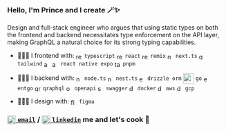 ### Hello, I'm Prince and I create 🪄✨

Design and full-stack engineer who argues that using static types on both the frontend and backend necessitates type enforcement on the API layer, making GraphQL a natural choice for its strong typing capabilities.

- 👨🏾‍💻 I frontend with: 
  <img align="center" width="15px" alt="react" src="https://cdn.jsdelivr.net/gh/devicons/devicon@latest/icons/typescript/typescript-original.svg"/> `typescript` 
  <img align="center" width="15px" alt="react" src="https://cdn.jsdelivr.net/gh/devicons/devicon@latest/icons/react/react-original.svg"/> `react` 
  <img align="center" width="15px" alt="remix" src="https://remix.run/_brand/remix-letter-glowing.svg"/> `remix`
  <img align="center" width="15px" alt="next.ts" src="https://cdn.jsdelivr.net/gh/devicons/devicon@latest/icons/nextjs/nextjs-original.svg"/> `next.ts`
  <img align="center" width="15px" alt="golang" src="https://cdn.jsdelivr.net/gh/devicons/devicon@latest/icons/tailwindcss/tailwindcss-original.svg"/> `tailwind`
  <img align="center" width="15px" alt="android" src="https://cdn.jsdelivr.net/gh/devicons/devicon@latest/icons/android/android-original.svg"/> <img align="center" width="15px" alt="apple" src="https://cdn.jsdelivr.net/gh/devicons/devicon@latest/icons/apple/apple-original.svg"/> `react native expo`
  <img align="center" width="15px" alt="tailwind" src="https://cdn.jsdelivr.net/gh/devicons/devicon@latest/icons/pnpm/pnpm-original.svg"/> `pnpm`

- 👨🏾‍💻 I backend with: 
  <img align="center" width="15px" alt="node.js" src="https://cdn.jsdelivr.net/gh/devicons/devicon@latest/icons/nodejs/nodejs-original.svg"/> `node.ts`
  <img align="center" width="15px" alt="nest.js" src="https://cdn.jsdelivr.net/gh/devicons/devicon@latest/icons/nestjs/nestjs-original.svg"/> `nest.ts`
  <img align="center" width="15px" alt="entgo" src="https://orm.drizzle.team/svg/drizzle.svg"/> `drizzle orm`
  <img align="center" width="25px" alt="go" src="https://cdn.jsdelivr.net/gh/devicons/devicon@latest/icons/go/go-original-wordmark.svg"/> `go`
  <img align="center" width="15px" alt="entgo" src="https://cdn.jsdelivr.net/gh/devicons/devicon@latest/icons/go/go-original.svg"/> `entgo`
  <img align="center" width="15px" alt="qraphql" src="https://cdn.jsdelivr.net/gh/devicons/devicon@latest/icons/graphql/graphql-plain.svg"/> `qraphql`
  <img align="center" width="15px" alt="openapi" src="https://cdn.jsdelivr.net/gh/devicons/devicon@latest/icons/openapi/openapi-original.svg"/> `openapi`
  <img align="center" width="15px" alt="swagger" src="https://cdn.jsdelivr.net/gh/devicons/devicon@latest/icons/swagger/swagger-original.svg"/> `swagger`
  <img align="center" width="15px" alt="docker" src="https://cdn.jsdelivr.net/gh/devicons/devicon@latest/icons/docker/docker-original.svg"/> `docker`
  <img align="center" width="15px" alt="docker" src="https://cdn.jsdelivr.net/gh/devicons/devicon@latest/icons/amazonwebservices/amazonwebservices-original-wordmark.svg"/> `aws`
  <img align="center" width="15px" alt="docker" src="https://cdn.jsdelivr.net/gh/devicons/devicon@latest/icons/googlecloud/googlecloud-original.svg"/> `gcp`

- 👨🏾‍🎨 I design with: <img align="center" width="15px" alt="figma" src="https://cdn.jsdelivr.net/gh/devicons/devicon@latest/icons/figma/figma-original.svg"/> `figma`

### <a href="mailto:ofori.kwadwop@gmail.com" align="center"><img align="center" width="20px" alt="linkedin" src="https://upload.wikimedia.org/wikipedia/commons/thumb/7/7e/Gmail_icon_%282020%29.svg/1024px-Gmail_icon_%282020%29.svg.png"/> `email`</a> / <a href="https://linkedin.com/in/prince-ofori" align="center"><img align="center" width="20px" alt="linkedin" src="https://cdn.jsdelivr.net/gh/devicons/devicon@latest/icons/linkedin/linkedin-original.svg"/> `linkedin`</a> me and let's cook 🍲

